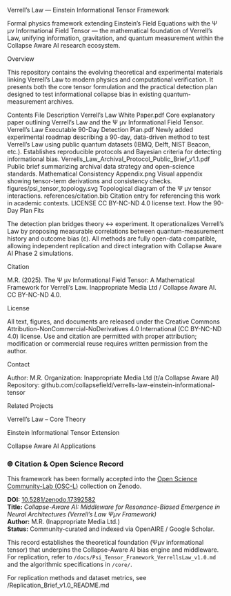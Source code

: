 Verrell’s Law — Einstein Informational Tensor Framework

Formal physics framework extending Einstein’s Field Equations with the Ψ μν Informational Field Tensor — the mathematical foundation of Verrell’s Law, unifying information, gravitation, and quantum measurement within the Collapse Aware AI research ecosystem.

Overview

This repository contains the evolving theoretical and experimental materials linking Verrell’s Law to modern physics and computational verification. It presents both the core tensor formulation and the practical detection plan designed to test informational collapse bias in existing quantum-measurement archives.

Contents
File	Description
Verrell’s Law White Paper.pdf	Core explanatory paper outlining Verrell’s Law and the Ψ μν Informational Field Tensor.
Verrell’s Law Executable 90-Day Detection Plan.pdf	Newly added experimental roadmap describing a 90-day, data-driven method to test Verrell’s Law using public quantum datasets (IBMQ, Delft, NIST Beacon, etc.). Establishes reproducible protocols and Bayesian criteria for detecting informational bias.
Verrells_Law_Archival_Protocol_Public_Brief_v1.1.pdf	Public brief summarizing archival data strategy and open-science standards.
Mathematical Consistency Appendix.png	Visual appendix showing tensor-term derivations and consistency checks.
figures/psi_tensor_topology.svg	Topological diagram of the Ψ μν tensor interactions.
references/citation.bib	Citation entry for referencing this work in academic contexts.
LICENSE	CC BY-NC-ND 4.0 license text.
How the 90-Day Plan Fits

The detection plan bridges theory ↔ experiment.
It operationalizes Verrell’s Law by proposing measurable correlations between quantum-measurement history and outcome bias (ε).
All methods are fully open-data compatible, allowing independent replication and direct integration with Collapse Aware AI Phase 2 simulations.

Citation

M.R. (2025). The Ψ μν Informational Field Tensor: A Mathematical Framework for Verrell’s Law. Inappropriate Media Ltd / Collapse Aware AI. CC BY-NC-ND 4.0.

License

All text, figures, and documents are released under the Creative Commons Attribution-NonCommercial-NoDerivatives 4.0 International (CC BY-NC-ND 4.0) license.
Use and citation are permitted with proper attribution; modification or commercial reuse requires written permission from the author.

Contact

Author: M.R.
Organization: Inappropriate Media Ltd (t/a Collapse Aware AI)
Repository: github.com/collapsefield/verrells-law-einstein-informational-tensor

Related Projects

Verrell’s Law – Core Theory

Einstein Informational Tensor Extension

Collapse Aware AI Applications

### 🌐 Citation & Open Science Record

This framework has been formally accepted into the [Open Science Community-Lab (OSC-L)](https://zenodo.org/communities/open-science-community-lab) collection on Zenodo.

**DOI:** [10.5281/zenodo.17392582](https://doi.org/10.5281/zenodo.17392582)  
**Title:** *Collapse-Aware AI: Middleware for Resonance-Biased Emergence in Neural Architectures (Verrell’s Law Ψμν Framework)*  
**Author:** M.R. (Inappropriate Media Ltd.)  
**Status:** Community-curated and indexed via OpenAIRE / Google Scholar.

This record establishes the theoretical foundation (Ψμν informational tensor) that underpins the
Collapse-Aware AI bias engine and middleware.  
For replication, refer to `/docs/Psi_Tensor_Framework_VerrellsLaw_v1.0.md` and the algorithmic
specifications in `/core/`.

For replication methods and dataset metrics, see /Replication_Brief_v1.0_README.md
